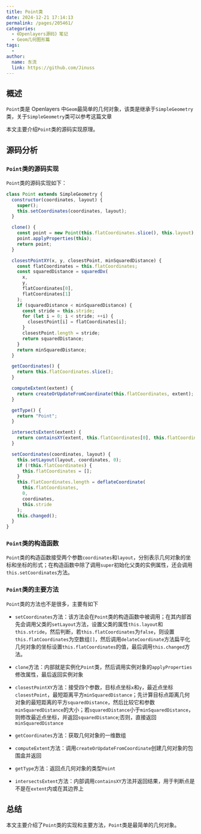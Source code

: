 ```yaml
---
title: Point类
date: 2024-12-21 17:14:13
permalink: /pages/205461/
categories:
  - 《Openlayers源码》笔记
  - Geom几何图形篇
tags:
  -
author:
  name: 东流
  link: https://github.com/Jinuss
---
```


## 概述

`Point`类是 Openlayers 中`Geom`最简单的几何对象，该类是继承于`SimpleGeometry`类，关于`SimpleGeometry`类可以参考这篇文章[]()

本文主要介绍`Point`类的源码实现原理。

## 源码分析

### `Point`类的源码实现

`Point`类的源码实现如下：

```js
class Point extends SimpleGeometry {
  constructor(coordinates, layout) {
    super();
    this.setCoordinates(coordinates, layout);
  }

  clone() {
    const point = new Point(this.flatCoordinates.slice(), this.layout);
    point.applyProperties(this);
    return point;
  }

  closestPointXY(x, y, closestPoint, minSquaredDistance) {
    const flatCoordinates = this.flatCoordinates;
    const squaredDistance = squaredDx(
      x,
      y,
      flatCoordinates[0],
      flatCoordinates[1]
    );
    if (squaredDistance < minSquaredDistance) {
      const stride = this.stride;
      for (let i = 0; i < stride; ++i) {
        closestPoint[i] = flatCoordinates[i];
      }
      closestPoint.length = stride;
      return squaredDistance;
    }
    return minSquaredDistance;
  }

  getCoordinates() {
    return this.flatCoordinates.slice();
  }

  computeExtent(extent) {
    return createOrUpdateFromCoordinate(this.flatCoordinates, extent);
  }

  getType() {
    return "Point";
  }

  intersectsExtent(extent) {
    return containsXY(extent, this.flatCoordinates[0], this.flatCoordinates[1]);
  }

  setCoordinates(coordinates, layout) {
    this.setLayout(layout, coordinates, 0);
    if (!this.flatCoordinates) {
      this.flatCoordinates = [];
    }
    this.flatCoordinates.length = deflateCoordinate(
      this.flatCoordinates,
      0,
      coordinates,
      this.stride
    );
    this.changed();
  }
}
```

### `Point`类的构造函数

`Point`类的构造函数接受两个参数`coordinates`和`layout`，分别表示几何对象的坐标和坐标的形式；在构造函数中除了调用`super`初始化父类的实例属性，还会调用`this.setCoordinates`方法。

### `Point`类的主要方法

`Point`类的方法也不是很多，主要有如下

- `setCoordinates`方法：该方法会在`Point`类的构造函数中被调用；在其内部首先会调用父类的`setLayout`方法，设置父类的属性`this.layout`和`this.stride`，然后判断，若`this.flatCoordinates`为`false`，则设置`this.flatCoordinates`为空数组`[]`，然后调用`delateCoordinate`方法扁平化几何对象的坐标设置`this.flatCoordinates`的值，最后调用`this.changed`方法。

- `clone`方法：内部就是实例化`Point`类，然后调用实例对象的`applyProperties`修改属性，最后返回实例对象

- `closestPointXY`方法：接受四个参数，目标点坐标`x`和`y`，最近点坐标`closestPoint`，最短距离平方`minSquaredDistance`；先计算目标点距离几何对象的最短距离的平方`squaredDistance`，然后比较它和参数`minSquaredDistance`的大小；若`squaredDistance`小于`minSquaredDistance`，则修改最近点坐标，并返回`squaredDistance`;否则，直接返回`minSquaredDistance`

- `getCoordinates`方法：获取几何对象的一维数组

- `computeExtent`方法：调用`createOrUpdateFromCoordinate`创建几何对象的包围盒并返回

- `getType`方法：返回点几何对象的类型`Point`

- `intersectsExtent`方法：内部调用`containsXY`方法并返回结果，用于判断点是不是在`extent`内或在其边界上
  
## 总结
本文主要介绍了`Point`类的实现和主要方法，`Point`类是最简单的几何对象。